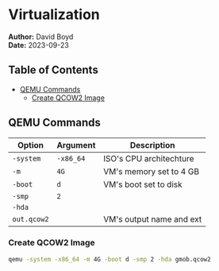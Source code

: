 # Virtualization

**Author:** David Boyd<br>
**Date:** 2023-09-23

## Table of Contents

<!-- vim-markdown-toc GFM -->

* [QEMU Commands](#qemu-commands)
  * [Create QCOW2 Image](#create-qcow2-image)

<!-- vim-markdown-toc -->

## QEMU Commands

| Option      | Argument  | Description              |
|-------------|-----------|--------------------------|
| `-system`   | `-x86_64` | ISO's CPU architechture  |
| `-m`        | `4G`      | VM's memory set to 4 GB  |
| `-boot`     | `d`       | VM's boot set to disk    |
| `-smp`      | `2`       |                          |
| `-hda`      |           |                          |
| `out.qcow2` |           | VM's output name and ext |

### Create QCOW2 Image

``` bash
qemu -system -x86_64 -m 4G -boot d -smp 2 -hda gmob.qcow2
```

<!-- References -->

